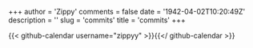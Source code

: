 +++
author = 'Zippy'
comments = false
date = '1942-04-02T10:20:49Z'
description = ''
slug = 'commits'
title = 'commits'
+++

{{< github-calendar username="zippyy" >}}{{</ github-calendar >}}